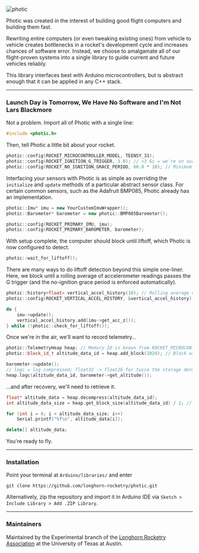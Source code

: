 ![photic](https://stefandebruyn.github.io/assets/images/photic-banner.png)

Photic was created in the interest of building good flight computers and building them fast.

Rewriting entire computers (or even tweaking existing ones) from vehicle to vehicle creates bottlenecks in a rocket's development cycle and increases chances of software error. Instead, we choose to amalgamate all of our flight-proven systems into a single library to guide current and future vehicles reliably.

This library interfaces best with Arduino microcontrollers, but is abstract enough that it can be applied in any C++ stack.

---

### Launch Day is Tomorrow, We Have No Software and I'm Not Lars Blackmore

Not a problem. Import all of Photic with a single line:

```cpp
#include <photic.h>
```

Then, tell Photic a little bit about your rocket.

```cpp
photic::config(ROCKET_MICROCONTROLLER_MODEL, TEENSY_31);
photic::config(ROCKET_IGNITION_G_TRIGGER, 3.0); // >3 Gs = we're on our way
photic::config(ROCKET_NO_IGNITION_GRACE_PERIOD, 60.0 * 10); // Minimum 10 min before liftoff
```

Interfacing your sensors with Photic is as simple as overriding the `initialize` and `update` methods of a particular abstract sensor class. For certain common sensors, such as the Adafruit BMP085, Photic already has an implementation.

```cpp
photic::Imu* imu = new YourCustomImuWrapper();
photic::Barometer* barometer = new photic::BMP085Barometer();

photic::config(ROCKET_PRIMARY_IMU, imu);
photic::config(ROCKET_PRIMARY_BAROMETER, barometer);
```

With setup complete, the computer should block until liftoff, which Photic
is now configured to detect.

```cpp
photic::wait_for_liftoff();
```

There are many ways to do liftoff detection beyond this simple one-liner.
Here, we block until a rolling average of accelerometer readings passes the G
trigger (and the no-ignition grace period is enforced automatically).

```cpp
photic::history<float> vertical_accel_history(10); // Rolling average of 10 values
photic::config(ROCKET_VERTICAL_ACCEL_HISTORY, &vertical_accel_history);

do {
	imu->update();
	vertical_accel_history.add(imu->get_acc_z());
} while (!photic::check_for_liftoff());
```

Once we're in the air, we'll want to record telemetry...

```cpp
photic::TelemetryHeap heap; // Memory IO is known from ROCKET_MICROCONTROLLER_MODEL
photic::block_id_t altitude_data_id = heap.add_block(1024); // Block with 1 kB of storage

barometer->update();
// logc = log compressed; float32 -> float16 for twice the storage density!
heap.logc(altitude_data_id, barometer->get_altitude());
```

...and after recovery, we'll need to retrieve it.

```cpp
float* altitude_data = heap.decompress(altitude_data_id);
int altitude_data_size = heap.get_block_size(altitude_data_id) / 2; // 2 bytes per float16

for (int i = 0; i < altitude_data_size; i++)
	Serial.printf("%f\n", altitude_data[i]);

delete[] altitude_data;
```

You're ready to fly.

---

### Installation

Point your terminal at `Arduino/libraries/` and enter

```
git clone https://github.com/longhorn-rocketry/photic.git
```

Alternatively, zip the repository and import it in Arduino IDE via `Sketch > Include Library > Add .ZIP Library`.

---

### Maintainers

Maintained by the Experimental branch of the [Longhorn Rocketry Association](http://www.longhornrocketry.org/) at the University of Texas at Austin.
